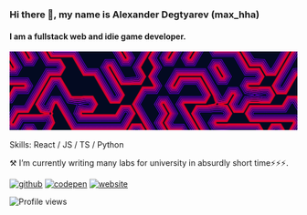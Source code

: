 ### Hi there 👋, my name is Alexander Degtyarev (max_hha)
#### I am a fullstack web and idie game developer.
![I am a fullstack web and idie game developer.](https://raw.githubusercontent.com/maxhha/maxhha/master/banner.png)


Skills: React / JS / TS / Python

⚒ I’m currently writing many labs for university in absurdly short time⚡⚡⚡.

[<img src='https://cdn.jsdelivr.net/npm/simple-icons@3.0.1/icons/github.svg' alt='github' height='40'>](https://github.com/maxhha)  [<img src='https://cdn.jsdelivr.net/npm/simple-icons@3.0.1/icons/codepen.svg' alt='codepen' height='40'>](https://codepen.io/max_hha)  [<img src='https://cdn.jsdelivr.net/npm/simple-icons@3.0.1/icons/icloud.svg' alt='website' height='40'>](https://maxhha.github.io)  

![Profile views](https://gpvc.arturio.dev/maxhha)  
